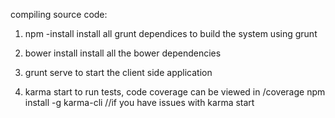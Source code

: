 compiling source code:

1. npm -install
    install all grunt dependices to build the system using grunt

2. bower install
    install all the bower dependencies

3. grunt serve
    to start the client side application 

4. karma start
    to run tests, code coverage can be viewed in /coverage
    npm install -g karma-cli  //if you have issues with karma start  
